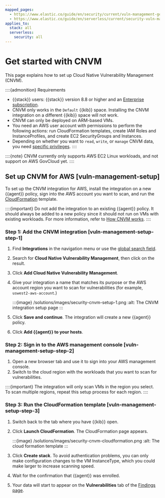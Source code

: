```yaml
---
mapped_pages:
  - https://www.elastic.co/guide/en/security/current/vuln-management-get-started.html
  - https://www.elastic.co/guide/en/serverless/current/security-vuln-management-get-started.html
applies_to:
  stack: all
  serverless:
    security: all
---
```


# Get started with CNVM


This page explains how to set up Cloud Native Vulnerability Management (CNVM).

::::{admonition} Requirements
* {{stack}} users: {{stack}} version 8.8 or higher and an [Enterprise subscription](https://www.elastic.co/pricing).
* CNVM only works in the `Default` {{kib}} space. Installing the CNVM integration on a different {{kib}} space will not work.
* CNVM can only be deployed on ARM-based VMs.
* You need an AWS user account with permissions to perform the following actions: run CloudFormation templates, create IAM Roles and InstanceProfiles, and create EC2 SecurityGroups and Instances.
* Depending on whether you want to `read`, `write`, or `manage` CNVM data, you need [specific privileges](/solutions/security/cloud/cnvm-privilege-requirements.md).
::::


::::{note}
CNVM currently only supports AWS EC2 Linux workloads, and not support on AWS GovCloud yet.
::::



## Set up CNVM for AWS [vuln-management-setup]

To set up the CNVM integration for AWS, install the integration on a new {{agent}} policy, sign into the AWS account you want to scan, and run the [CloudFormation](https://docs.aws.amazon.com/cloudformation/index.html) template.

::::{important}
Do not add the integration to an existing {{agent}} policy. It should always be added to a new policy since it should not run on VMs with existing workloads. For more information, refer to [How CNVM works](/solutions/security/cloud/cloud-native-vulnerability-management.md#vuln-management-overview-how-it-works).
::::



### Step 1: Add the CNVM integration [vuln-management-setup-step-1]

1. Find **Integrations** in the navigation menu or use the [global search field](/explore-analyze/find-and-organize/find-apps-and-objects.md).
2. Search for **Cloud Native Vulnerability Management**, then click on the result.
3. Click **Add Cloud Native Vulnerability Management**.
4. Give your integration a name that matches its purpose or the AWS account region you want to scan for vulnerabilities (for example, `uswest2-aws-account`.)

   :::{image} /solutions/images/security-cnvm-setup-1.png
   :alt: The CNVM integration setup page
   :::

5. Click **Save and continue**. The integration will create a new {{agent}} policy.
6. Click **Add {{agent}} to your hosts**.


### Step 2: Sign in to the AWS management console [vuln-management-setup-step-2]

1. Open a new browser tab and use it to sign into your AWS management console.
2. Switch to the cloud region with the workloads that you want to scan for vulnerabilities.

::::{important}
The integration will only scan VMs in the region you select. To scan multiple regions, repeat this setup process for each region.
::::



### Step 3: Run the CloudFormation template [vuln-management-setup-step-3]

1. Switch back to the tab where you have {{kib}} open.
2. Click **Launch CloudFormation**. The CloudFormation page appears.

   :::{image} /solutions/images/security-cnvm-cloudformation.png
   :alt: The cloud formation template
   :::

3. Click **Create stack**.  To avoid authentication problems, you can only make configuration changes to the VM InstanceType, which you could make larger to increase scanning speed.
4. Wait for the confirmation that {{agent}} was enrolled.
5. Your data will start to appear on the **Vulnerabilities** tab of the [Findings page](/solutions/security/cloud/findings-page-3.md).
